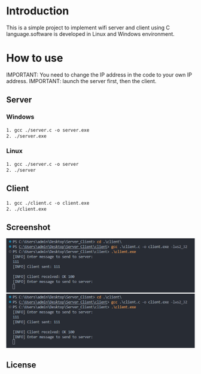 # Introduction

This is a simple project to implement wifi server and client using C language.software is developed in Linux and Windows environment.

# How to use

IMPORTANT: You need to change the IP address in the code to your own IP address.
IMPORTANT: launch the server first, then the client.

## Server

### Windows

```
1. gcc ./server.c -o server.exe
2. ./server.exe
```

### Linux

```
1. gcc ./server.c -o server
2. ./server
```

## Client

```
1. gcc ./client.c -o client.exe
2. ./client.exe
```

## Screenshot

![Alt text](client-1.png)
![Alt text](client.png)

## License
